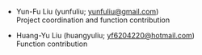 * Yun-Fu Liu (yunfuliu; yunfuliu@gmail.com)<br>
Project coordination and function contribution

* Huang-Yu Liu (huangyuliu; yf6204220@hotmail.com)<br>
Function contribution
